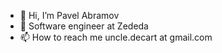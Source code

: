 - 👋 Hi, I’m Pavel Abramov
- 🚀 Software engineer at Zededa
- 📫 How to reach me uncle.decart at gmail.com

<!---
zededaPavel/zededaPavel is a ✨ special ✨ repository because its `README.md` (this file) appears on your GitHub profile.
You can click the Preview link to take a look at your changes.
--->
